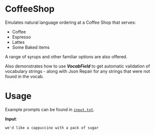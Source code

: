 # CoffeeShop
Emulates natural language ordering at a Coffee Shop that serves:
- Coffee
- Espresso
- Lattes
- Some Baked items

A range of syrups and other familiar options are also offered. 

Also demonstrates how to use ***VocabField*** to get automatic validation of vocabulary strings - along with Json Repair for any strings that were not found in the vocab.  

# Usage

Example prompts can be found in [`input.txt`](input.txt).

**Input**:

```
we'd like a cappuccino with a pack of sugar
```
